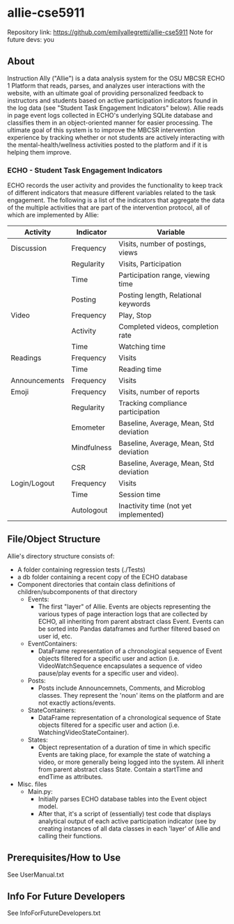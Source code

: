 # allie-cse5911
Repository link: https://github.com/emilyallegretti/allie-cse5911
Note for future devs: you
## About 
Instruction Ally ("Allie") is a data analysis system for the OSU MBCSR ECHO 1 Platform that reads, parses, and analyzes user interactions with the website, with an ultimate goal of providing personalized feedback to instructors and students based on active participation indicators found in the log data (see "Student Task Engagement Indicators" below). Allie reads in page event logs collected in ECHO's underlying SQLite database and classifies them in an object-oriented manner for easier processing. The ultimate goal of this system is to improve the MBCSR intervention experience by tracking whether or not students are actively interacting with the mental-health/wellness activities posted to the platform and if it is helping them improve. 

### ECHO - Student Task Engagement Indicators 
ECHO records the user activity and provides the functionality to keep track of different indicators that measure different variables related to the task engagement. The following is a list of the indicators that aggregate the data of the multiple activities that are part of the intervention protocol, all of which are implemented by Allie:  


| Activity | Indicator | Variable |
|----------|-----------|----------|
| Discussion | Frequency |  Visits, number of postings, views |
|            | Regularity | Visits, Participation |
|            | Time       | Participation range, viewing time |
|            | Posting    | Posting length, Relational keywords |
| Video      | Frequency  | Play, Stop|  
|            | Activity   | Completed videos, completion rate 
|            | Time       |  Watching time| 
|Readings |   Frequency   |Visits |
|         |   Time        | Reading time |
|Announcements |Frequency |Visits |
|Emoji|Frequency | Visits, number of reports |
|      | Regularity | Tracking compliance participation |
|      | Emometer | Baseline, Average, Mean, Std deviation |
|      |Mindfulness | Baseline, Average, Mean, Std deviation |
|      | CSR | Baseline, Average, Mean, Std deviation |
|Login/Logout | Frequency |Visits |
|             |Time |  Session time |
|            | Autologout | Inactivity time (not yet implemented)|



## File/Object Structure
Allie's directory structure consists of:
- A folder containing regression tests (./Tests)
- a db folder containing a recent copy of the ECHO database
- Component directories that contain class definitions of children/subcomponents of that directory
    - Events:
        - The first "layer" of Allie. Events are objects representing the various types of page interaction logs that are collected by ECHO, all inheriting from parent abstract class Event. Events can be sorted into Pandas dataframes and further filtered based on user id, etc.
    - EventContainers:
        - DataFrame representation of a chronological sequence of Event objects filtered for a specific user and action (i.e. VideoWatchSequence encapsulates a sequence of video pause/play events for a specific   user and video).
    - Posts:
         - Posts include Announcemnets, Comments, and Microblog classes. They represent the 'noun' items on the platform and are not exactly actions/events.
    - StateContainers:
         - DataFrame representation of a chronological sequence of State objects filtered for a specific user and action (i.e. WatchingVideoStateContainer).
    - States:
        - Object representation of a duration of time in which specific Events are taking place, for example the state of watching a video, or more generally being logged into the system. All inherit from parent abstract class State. Contain a startTime and endTime as attributes.
- Misc. files
  - Main.py:
      - Initially parses ECHO database tables into the Event object model.
      - After that, it's a script of (essentially) test code that displays analytical output of each active participation indicator (see by creating instances of all data classes in each 'layer' of Allie and calling their functions.  

## Prerequisites/How to Use
See UserManual.txt
## Info For Future Developers
See InfoForFutureDevelopers.txt
